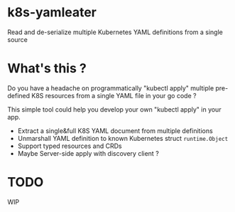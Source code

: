 # k8s-yamleater
Read and de-serialize multiple Kubernetes YAML definitions from a single source

# What's this ?
Do you have a headache on programmatically "kubectl apply" multiple pre-defined
K8S resources from a single YAML file in your go code ?

This simple tool could help you develop your own "kubectl apply" in your app.

* Extract a single&full K8S YAML document from multiple definitions
* Unmarshall YAML definition to known Kubernetes struct `runtime.Object`
* Support typed resources and CRDs
* Maybe Server-side apply with discovery client ?

# TODO
WIP
